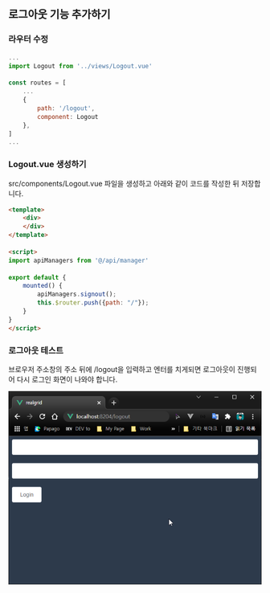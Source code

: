 ## 로그아웃 기능 추가하기


### 라우터 수정

``` js
...
import Logout from '../views/Logout.vue'

const routes = [
    ...
    {
        path: '/logout',
        component: Logout
    },
]
...
```

### Logout.vue 생성하기

src/components/Logout.vue 파일을 생성하고 아래와 같이 코드를 작성한 뒤 저장합니다.

``` html
<template>
    <div>
    </div>
</template>

<script>
import apiManagers from '@/api/manager'

export default {
    mounted() {
        apiManagers.signout();
        this.$router.push({path: "/"});
    }
}
</script>
```

### 로그아웃 테스트

브로우저 주소창의 주소 뒤에 /logout을 입력하고 엔터를 치게되면
로그아웃이 진행되어 다시 로그인 화면이 나와야 합니다.

![](./pic-1.png)


